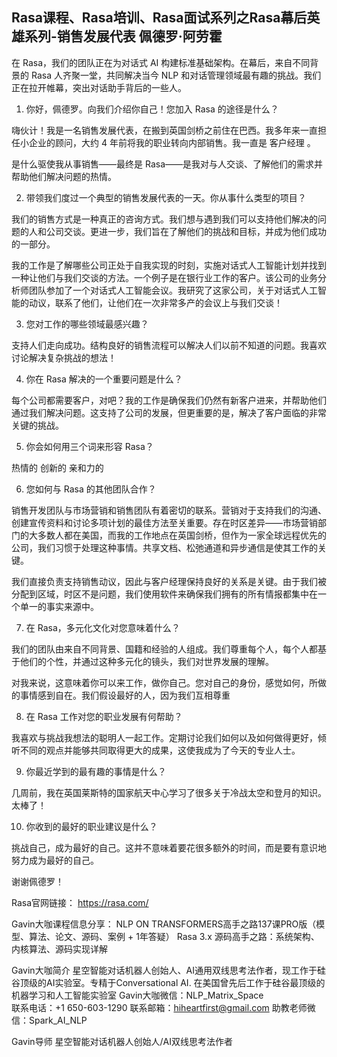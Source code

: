 ## Rasa课程、Rasa培训、Rasa面试系列之Rasa幕后英雄系列-销售发展代表 佩德罗·阿劳霍 

在 Rasa，我们的团队正在为对话式 AI 构建标准基础架构。在幕后，来自不同背景的 Rasa 人齐聚一堂，共同解决当今 NLP 和对话管理领域最有趣的挑战。我们正在拉开帷幕，突出对话助手背后的一些人。

1. 你好，佩德罗。向我们介绍你自己！您加入 Rasa 的途径是什么？

嗨伙计！我是一名销售发展代表，在搬到英国剑桥之前住在巴西。我多年来一直担任小企业的顾问，大约 4 年前将我的职业转向内部销售。我一直是 客户经理 。

是什么驱使我从事销售——最终是 Rasa——是我对与人交谈、了解他们的需求并帮助他们解决问题的热情。

2. 带领我们度过一个典型的销售发展代表的一天。你从事什么类型的项目？

我们的销售方式是一种真正的咨询方式。我们想与遇到我们可以支持他们解决的问题的人和公司交谈。更进一步，我们旨在了解他们的挑战和目标，并成为他们成功的一部分。

我的工作是了解哪些公司正处于自我实现的时刻，实施对话式人工智能计划并找到一种让他们与我们交谈的方法。一个例子是在银行业工作的客户。该公司的业务分析师团队参加了一个对话式人工智能会议。我研究了这家公司，关于对话式人工智能的动议，联系了他们，让他们在一次非常多产的会议上与我们交谈！

3. 您对工作的哪些领域最感兴趣？

支持人们走向成功。结构良好的销售流程可以解决人们以前不知道的问题。我喜欢讨论解决复杂挑战的想法！

4. 你在 Rasa 解决的一个重要问题是什么？

每个公司都需要客户，对吧？我的工作是确保我们仍然有新客户进来，并帮助他们通过我们解决问题。这支持了公司的发展，但更重要的是，解决了客户面临的非常关键的挑战。

5. 你会如何用三个词来形容 Rasa？

热情的 创新的   亲和力的

6. 您如何与 Rasa 的其他团队合作？

销售开发团队与市场营销和销售团队有着密切的联系。营销对于支持我们的沟通、创建宣传资料和讨论多项计划的最佳方法至关重要。存在时区差异——市场营销部门的大多数人都在美国，而我的工作地点在英国剑桥，但作为一家全球远程优先的公司，我们习惯于处理这种事情。共享文档、松弛通道和异步通信是使其工作的关键。

我们直接负责支持销售动议，因此与客户经理保持良好的关系是关键。由于我们被分配到区域，时区不是问题，我们使用软件来确保我们拥有的所有情报都集中在一个单一的事实来源中。

7. 在 Rasa，多元化文化对您意味着什么？

我们的团队由来自不同背景、国籍和经验的人组成。我们尊重每个人，每个人都基于他们的个性，并通过这种多元化的镜头，我们对世界发展的理解。

对我来说，这意味着你可以来工作，做你自己。您对自己的身份，感觉如何，所做的事情感到自在。我们假设最好的人，因为我们互相尊重 

8. 在 Rasa 工作对您的职业发展有何帮助？

我喜欢与挑战我想法的聪明人一起工作。定期讨论我们如何以及如何做得更好，倾听不同的观点并能够共同取得更大的成果，这使我成为了今天的专业人士。

9. 你最近学到的最有趣的事情是什么？

几周前，我在英国莱斯特的国家航天中心学习了很多关于冷战太空和登月的知识。太棒了！

10. 你收到的最好的职业建议是什么？

挑战自己，成为最好的自己。这并不意味着要花很多额外的时间，而是要有意识地努力成为最好的自己。

谢谢佩德罗！
 
 


Rasa官网链接： https://rasa.com/
  
Gavin大咖课程信息分享：
NLP ON TRANSFORMERS高手之路137课PRO版（模型、算法、论文、源码、案例 + 1年答疑）
Rasa 3.x 源码高手之路：系统架构、内核算法、源码实现详解



Gavin大咖简介
星空智能对话机器人创始人、AI通用双线思考法作者，现工作于硅谷顶级的AI实验室。专精于Conversational AI. 在美国曾先后工作于硅谷最顶级的机器学习和人工智能实验室 
Gavin大咖微信：NLP_Matrix_Space  
联系电话：+1 650-603-1290
联系邮箱：hiheartfirst@gmail.com
助教老师微信：Spark_AI_NLP  




Gavin导师
星空智能对话机器人创始人/AI双线思考法作者
